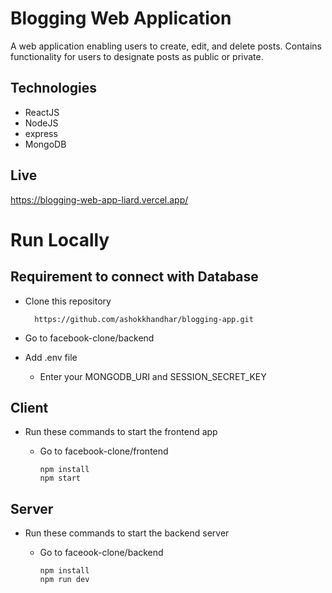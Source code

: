 # Blogging Web Application

A web application enabling users to create, edit, and delete posts.
Contains functionality for users to designate posts as public or private.

## Technologies

- ReactJS
- NodeJS
- express
- MongoDB

## Live

https://blogging-web-app-liard.vercel.app/

# Run Locally

## Requirement to connect with Database
* Clone this repository

        https://github.com/ashokkhandhar/blogging-app.git

* Go to facebook-clone/backend
* Add .env file
  * Enter your MONGODB_URI and SESSION_SECRET_KEY

## Client
* Run these commands to start the frontend app
  * Go to facebook-clone/frontend

        npm install
        npm start
    
## Server
* Run these commands to start the backend server
  * Go to faceook-clone/backend

        npm install
        npm run dev
